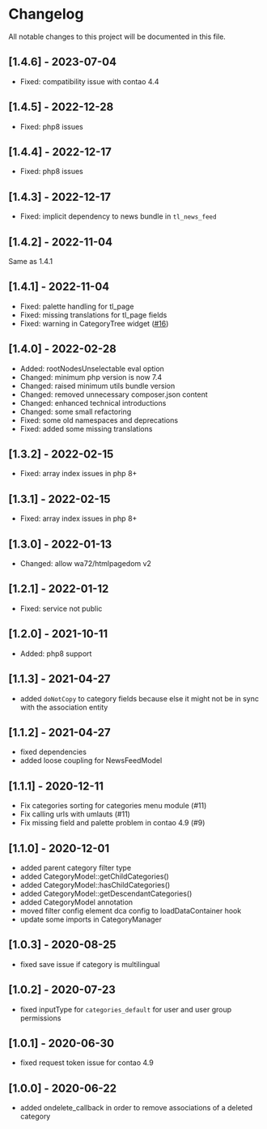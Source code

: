 # Changelog

All notable changes to this project will be documented in this file.

## [1.4.6] - 2023-07-04
- Fixed: compatibility issue with contao 4.4

## [1.4.5] - 2022-12-28

- Fixed: php8 issues

## [1.4.4] - 2022-12-17

- Fixed: php8 issues

## [1.4.3] - 2022-12-17

- Fixed: implicit dependency to news bundle in `tl_news_feed`

## [1.4.2] - 2022-11-04

Same as 1.4.1

## [1.4.1] - 2022-11-04

- Fixed: palette handling for tl_page
- Fixed: missing translations for tl_page fields
- Fixed: warning in CategoryTree widget ([#16])

## [1.4.0] - 2022-02-28

- Added: rootNodesUnselectable eval option
- Changed: minimum php version is now 7.4
- Changed: raised minimum utils bundle version
- Changed: removed unnecessary composer.json content
- Changed: enhanced technical introductions
- Changed: some small refactoring
- Fixed: some old namespaces and deprecations
- Fixed: added some missing translations

## [1.3.2] - 2022-02-15

- Fixed: array index issues in php 8+

## [1.3.1] - 2022-02-15

- Fixed: array index issues in php 8+

## [1.3.0] - 2022-01-13
- Changed: allow wa72/htmlpagedom v2

## [1.2.1] - 2022-01-12
- Fixed: service not public

## [1.2.0] - 2021-10-11

- Added: php8 support

## [1.1.3] - 2021-04-27

- added `doNotCopy` to category fields because else it might not be in sync with the association entity

## [1.1.2] - 2021-04-27

- fixed dependencies
- added loose coupling for NewsFeedModel

## [1.1.1] - 2020-12-11

- Fix categories sorting for categories menu module (#11)
- Fix calling urls with umlauts (#11)
- Fix missing field and palette problem in contao 4.9 (#9)

## [1.1.0] - 2020-12-01

- added parent category filter type
- added CategoryModel::getChildCategories()
- added CategoryModel::hasChildCategories()
- added CategoryModel::getDescendantCategories()
- added CategoryModel annotation
- moved filter config element dca config to loadDataContainer hook
- update some imports in CategoryManager

## [1.0.3] - 2020-08-25

- fixed save issue if category is multilingual

## [1.0.2] - 2020-07-23

- fixed inputType for `categories_default` for user and user group permissions

## [1.0.1] - 2020-06-30

- fixed request token issue for contao 4.9

## [1.0.0] - 2020-06-22

- added ondelete_callback in order to remove associations of a deleted category


[#16]: https://github.com/heimrichhannot/contao-categories-bundle/pull/16
